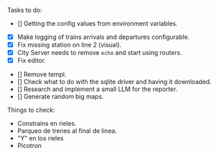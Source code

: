 Tasks to do:

- [] Getting the config values from environment variables.
- [x] Make logging of trains arrivals and departures configurable.
- [x] Fix missing station on line 2 (visual).
- [x] City Server needs to remove `echo` and start using routers.
- [x] Fix editor.
- [] Remove templ.
- [] Check what to do with the sqlite driver and having it downloaded.
- [] Research and implement a small LLM for the reporter.
- [] Generate random big maps.

Things to check:

- Constrains en rieles.
- Parqueo de trenes al final de linea.
- "Y" en los rieles
- Picotron
